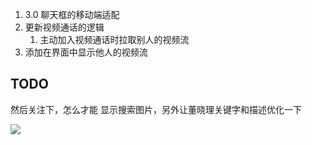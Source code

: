 1. 3.0 聊天框的移动端适配
2. 更新视频通话的逻辑
	1. 主动加入视频通话时拉取别人的视频流
3. 添加在界面中显示他人的视频流

## TODO

然后关注下，怎么才能 显示搜索图片，另外让董晓理关键字和描述优化一下  

![](Pasted%20image%2020240322153625.png)